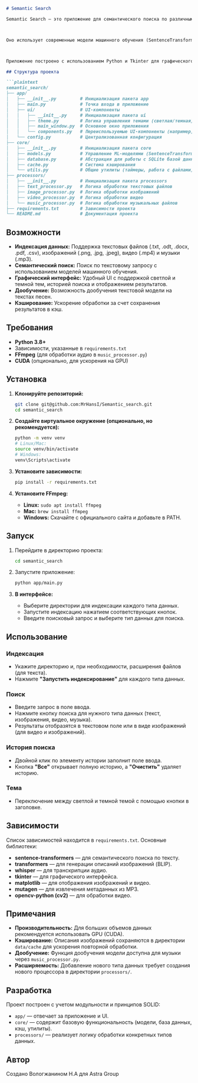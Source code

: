 ```markdown
# Semantic Search

Semantic Search — это приложение для семантического поиска по различным типам данных: тексту, изображениям, видео и музыке. 



Оно использует современные модели машинного обучения (SentenceTransformer, BLIP, Whisper) для индексации и поиска содержимого на основе текстовых запросов. 



Приложение построено с использованием Python и Tkinter для графического интерфейса.

## Структура проекта

```plaintext
semantic_search/
├── app/
│   ├── __init__.py         # Инициализация пакета app
│   ├── main.py             # Точка входа в приложение
│   ├── ui/                 # UI-компоненты
│   │   ├── __init__.py     # Инициализация пакета ui
│   │   ├── theme.py        # Логика управления темами (светлая/темная)
│   │   ├── main_window.py  # Основное окно приложения
│   │   └── components.py   # Переиспользуемые UI-компоненты (например, история поиска)
│   └── config.py           # Централизованная конфигурация
├── core/
│   ├── __init__.py         # Инициализация пакета core
│   ├── models.py           # Управление ML-моделями (SentenceTransformer, BLIP, Whisper)
│   ├── database.py         # Абстракция для работы с SQLite базой данных
│   ├── cache.py            # Система кэширования
│   └── utils.py            # Общие утилиты (таймеры, работа с файлами)
├── processors/
│   ├── __init__.py         # Инициализация пакета processors
│   ├── text_processor.py   # Логика обработки текстовых файлов
│   ├── image_processor.py  # Логика обработки изображений
│   ├── video_processor.py  # Логика обработки видео
│   └── music_processor.py  # Логика обработки музыкальных файлов
├── requirements.txt        # Зависимости проекта
└── README.md               # Документация проекта
```

## Возможности

- **Индексация данных:** Поддержка текстовых файлов (.txt, .odt, .docx, .pdf, .csv), изображений (.png, .jpg, .jpeg), видео (.mp4) и музыки (.mp3).
- **Семантический поиск:** Поиск по текстовому запросу с использованием моделей машинного обучения.
- **Графический интерфейс:** Удобный UI с поддержкой светлой и темной тем, историей поиска и отображением результатов.
- **Дообучение:** Возможность дообучения текстовой модели на текстах песен.
- **Кэширование:** Ускорение обработки за счет сохранения результатов в кэш.

## Требования

- **Python 3.8+**
- Зависимости, указанные в `requirements.txt`
- **FFmpeg** (для обработки аудио в `music_processor.py`)
- **CUDA** (опционально, для ускорения на GPU)

## Установка

1. **Клонируйте репозиторий:**

   ```bash
   git clone git@github.com:MrHansI/Semantic_search.git
   cd semantic_search
   ```

2. **Создайте виртуальное окружение (опционально, но рекомендуется):**

   ```bash
   python -m venv venv
   # Linux/Mac:
   source venv/bin/activate
   # Windows:
   venv\Scripts\activate
   ```

3. **Установите зависимости:**

   ```bash
   pip install -r requirements.txt
   ```

4. **Установите FFmpeg:**
   - **Linux:** `sudo apt install ffmpeg`
   - **Mac:** `brew install ffmpeg`
   - **Windows:** Скачайте с официального сайта и добавьте в PATH.

## Запуск

1. Перейдите в директорию проекта:

   ```bash
   cd semantic_search
   ```

2. Запустите приложение:

   ```bash
   python app/main.py
   ```

3. **В интерфейсе:**
   - Выберите директории для индексации каждого типа данных.
   - Запустите индексацию нажатием соответствующих кнопок.
   - Введите поисковый запрос и выберите тип данных для поиска.

## Использование

### Индексация

- Укажите директорию и, при необходимости, расширения файлов (для текста).
- Нажмите **"Запустить индексирование"** для каждого типа данных.

### Поиск

- Введите запрос в поле ввода.
- Нажмите кнопку поиска для нужного типа данных (текст, изображения, видео, музыка).
- Результаты отобразятся в текстовом поле или в виде изображений (для видео и изображений).

### История поиска

- Двойной клик по элементу истории заполнит поле ввода.
- Кнопка **"Все"** открывает полную историю, а **"Очистить"** удаляет историю.

### Тема

- Переключение между светлой и темной темой с помощью кнопки в заголовке.

## Зависимости

Список зависимостей находится в `requirements.txt`. Основные библиотеки:

- **sentence-transformers** — для семантического поиска по тексту.
- **transformers** — для генерации описаний изображений (BLIP).
- **whisper** — для транскрипции аудио.
- **tkinter** — для графического интерфейса.
- **matplotlib** — для отображения изображений и видео.
- **mutagen** — для извлечения метаданных из MP3.
- **opencv-python (cv2)** — для обработки видео.

## Примечания

- **Производительность:** Для больших объемов данных рекомендуется использовать GPU (CUDA).
- **Кэширование:** Описания изображений сохраняются в директории `data/cache` для ускорения повторной обработки.
- **Дообучение:** Функция дообучения модели доступна для музыки через `music_processor.py`.
- **Расширяемость:** Добавление нового типа данных требует создания нового процессора в директории `processors/`.

## Разработка

Проект построен с учетом модульности и принципов SOLID:

- `app/` — отвечает за приложение и UI.
- `core/` — содержит базовую функциональность (модели, база данных, кэш, утилиты).
- `processors/` — реализует логику обработки конкретных типов данных.

## Автор

Создано Вологжанином Н.А для Astra Group
```
